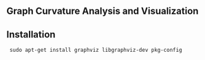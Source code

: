 ## Graph Curvature Analysis and Visualization


## Installation

```
 sudo apt-get install graphviz libgraphviz-dev pkg-config
```
